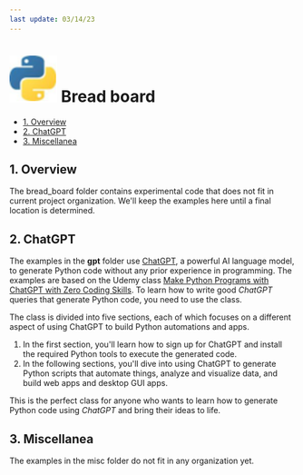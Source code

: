 ```yaml
---
last update: 03/14/23
---
```


# ![python-icon](../../media/icons/python-icon.svg) Bread board 

- [1. Overview](#1-overview)
- [2. ChatGPT](#2-chatgpt)
- [3. Miscellanea](#3-miscellanea)


## 1. Overview

The bread_board folder contains experimental code that does not fit in current
project organization. We'll keep the examples here until a final location is
determined. 

## 2. ChatGPT

The examples in the **gpt** folder use
[ChatGPT](https://openai.com/blog/chatgpt), a powerful AI language model, to
generate Python code without any prior experience in programming. The examples
are based on the Udemy class [Make Python Programs with ChatGPT with Zero Coding
Skills](https://www.udemy.com/course/turn-ideas-into-python-programs-with-chatgpt/).
To learn how to write good _ChatGPT_ queries that generate Python code, you need
to use the class.  

The class  is divided into five sections, each of which focuses on a different
aspect of using ChatGPT to build Python automations and apps. 

1. In the first section, you'll learn how to sign up for ChatGPT and install the
   required Python tools to execute the generated code. 
1. In the following sections, you'll dive into using ChatGPT to generate Python
   scripts that automate things, analyze and visualize data, and build web apps
   and desktop GUI apps.

This is the perfect class for anyone who wants to learn how to generate Python
code using _ChatGPT_ and bring their ideas to life. 

## 3. Miscellanea

The examples in the misc folder do not fit in any organization yet.